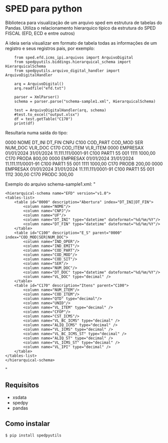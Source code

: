 # SPED para python

Biblioteca para visualização de um arquivo sped em estrutura de tabelas do Pandas.
Utiliza o relacionamento hierarquico típico da estrutura do SPED FISCAL (EFD, ECD e entre outros)

A ideia seria visualizar em formato de tabela todas as informações de um registro e seus registros pais, por exemplo:

        from sped.efd.icms_ipi.arquivos import ArquivoDigital
        from spedpyutils.biddings.hierarquical_schema import HierarquicalSchema
        from spedpyutils.arquivo_digital_handler import ArquivoDigitalHandler
        
        arq = ArquivoDigital()        
        arq.readfile("efd.txt") 

        parser = XmlParser()
        schema = parser.parse("schema-sample1.xml", HierarquicalSchema)

        test = ArquivoDigitalHandler(arq, schema)
        #test.to_excel("output.xlsx")
        df = test.getTable("C170")
        print(df)

Resultaria numa saída do tipo:

0000    NOME        DT_INI      DT_FIN      CNPJ                C100    COD_PART    COD_MOD SER NUM_DOC VLR_DOC C170    COD_ITEM    VLR_ITEM
0000    EMPRESAX    01/01/2024  31/01/2024  11.111.111/0001-91  C100    PART1       55      001 1111    1000,00 C170    PRODA       800,00 
0000    EMPRESAX    01/01/2024  31/01/2024  11.111.111/0001-91  C100    PART1       55      001 1111    1000,00 C170    PRODB       200,00 
0000    EMPRESAX    01/01/2024  31/01/2024  11.111.111/0001-91  C100    PART1       55      001 1112    300,00  C170    PRODC       300,00 

Exemplo do arquivo schema-sample1.xml:
"

    <hierarquical-schema name="EFD" version="v1.0">
	<tables-list>
		<table id="0000" description="Abertura" index="DT_INI|DT_FIN">
			<column name="NOME"/>
			<column name="CNPJ"/>
			<column name="UF"/>
			<column name="DT_INI" type="datetime" dateformat="%d/%m/%Y"/>
			<column name="DT_FIN" type="datetime" dateformat="%d/%m/%Y"/>
		</table>
		<table id="C100" description="E_S" parent="0000" index="COD_MOD|SER|NUM_DOC">
			<column name="IND_OPER"/>
			<column name="IND_EMIT"/>
			<column name="COD_PART"/>
			<column name="COD_MOD"/>
			<column name="COD_SIT"/>
			<column name="SER"/>
			<column name="NUM_DOC"/>
			<column name="DT_DOC" type="datetime" dateformat="%d/%m/%Y"/>
			<column name="VL_DOC" type="decimal" />
		</table>
		<table id="C170" description="Itens" parent="C100">
			<column name="NUM_ITEM"/>
			<column name="COD_ITEM"/>
			<column name="QTD" type="decimal"/>
			<column name="UNID"/>
			<column name="VL_ITEM" type="decimal" />
			<column name="CFOP"/>
			<column name="CST_ICMS"/>
			<column name="VL_BC_ICMS" type="decimal" />
			<column name="ALIQ_ICMS" type="decimal" />
			<column name="VL_ICMS" type="decimal" />
			<column name="VL_BC_ICMS_ST" type="decimal" />
			<column name="ALIQ_ST" type="decimal" />
			<column name="VL_ICMS_ST" type="decimal" />
			<column name="VL_IPI" type="decimal" />
		</table>		
	</tables-list>
    </hierarquical-schema>
"

## Requisitos

- xsdata
- spedpy
- pandas

## Como instalar

    $ pip install spedpyutils